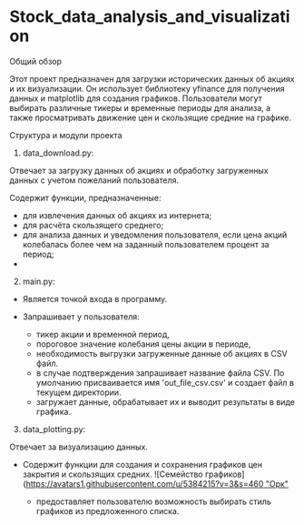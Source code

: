 # Stock_data_analysis_and_visualization
Общий обзор

Этот проект предназначен для загрузки исторических данных об акциях и их визуализации. Он использует библиотеку yfinance для получения данных и matplotlib для создания графиков. Пользователи могут выбирать различные тикеры и временные периоды для анализа, а также просматривать движение цен и скользящие средние на графике.



Структура и модули проекта

1. data_download.py:

Отвечает за загрузку данных об акциях и обработку загруженных данных с учетом пожеланий пользователя.

Содержит функции, предназначенные:
- для извлечения данных об акциях из интернета;
- для расчёта скользящего среднего;
- для анализа данных и уведомления пользователя, если цена акций колебалась более чем на заданный пользователем процент за период;
- 



2. main.py:

- Является точкой входа в программу.

- Запрашивает у пользователя:
  - тикер акции и временной период,
  - пороговое значение колебания цены акции в периоде, 
  - необходимость выгрузки загруженные данные об акциях в CSV файл.
  - в случае подтверждения запрашивает название файла  CSV. По умолчанию присваивается имя 'out_file_csv.csv' и создает файл в текущем директории.
  - загружает данные, обрабатывает их и выводит результаты в виде графика.



3. data_plotting.py:

Отвечает за визуализацию данных.

- Содержит функции для создания и сохранения графиков цен закрытия и скользящих средних.
  ![Семейство графиков]([https://avatars1.githubusercontent.com/u/5384215?v=3&s=460 "Орк"](https://github.com/MikhinGB/Stock_data_analysis_and_visualization/blob/main/AAPL_1y_stock_price_chart.png)
  
  
   - предоставляет пользователю возможность выбирать стиль графиков из предложенного списка.
